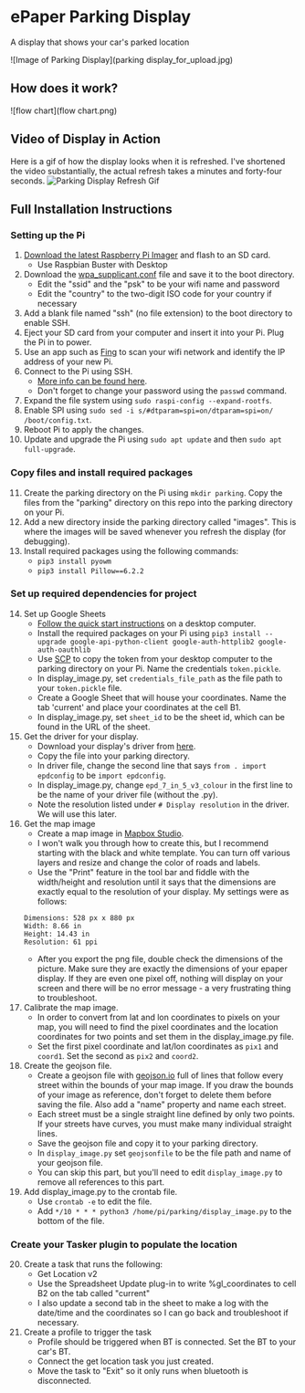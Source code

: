 # ePaper Parking Display
A display that shows your car's parked location

![Image of Parking Display](parking display_for_upload.jpg)

## How does it work?
![flow chart](flow chart.png)

## Video of Display in Action
Here is a gif of how the display looks when it is refreshed. I've shortened the video substantially, the actual refresh takes a minutes and forty-four seconds.
![Parking Display Refresh Gif](parking_display_refresh_redacted.gif)

## Full Installation Instructions
### Setting up the Pi
1. [Download the latest Raspberry Pi Imager](https://www.raspberrypi.org/downloads/) and flash to an SD card.
   - Use Raspbian Buster with Desktop
2. Download the [wpa_supplicant.conf](wpa_supplicant.conf) file and save it to the boot directory.
   - Edit the "ssid" and the "psk" to be your wifi name and password
   - Edit the "country" to the two-digit ISO code for your country if necessary
3. Add a blank file named "ssh" (no file extension) to the boot directory to enable SSH.
4. Eject your SD card from your computer and insert it into your Pi. Plug the Pi in to power.
5. Use an app such as [Fing](https://www.fing.com/) to scan your wifi network and identify the IP address of your new Pi.
6. Connect to the Pi using SSH.
   - [More info can be found here](https://www.raspberrypi.org/documentation/remote-access/README.md). 
   - Don't forget to change your password using the `passwd` command.
7. Expand the file system using `sudo raspi-config --expand-rootfs`.
8. Enable SPI using `sudo sed -i s/#dtparam=spi=on/dtparam=spi=on/ /boot/config.txt`.
9. Reboot Pi to apply the changes.
10. Update and upgrade the Pi using `sudo apt update` and then `sudo apt full-upgrade`.

### Copy files and install required packages
11. Create the parking directory on the Pi using `mkdir parking`. Copy the files from the "parking" directory on this repo into the parking directory on your Pi. 
12. Add a new directory inside the parking directory called "images". This is where the images will be saved whenever you refresh the display (for debugging).
13. Install required packages using the following commands:
    - `pip3 install pyowm`
    - `pip3 install Pillow==6.2.2`

### Set up required dependencies for project
14. Set up Google Sheets
    - [Follow the quick start instructions](https://developers.google.com/sheets/api/quickstart/python) on a desktop computer.
    - Install the required packages on your Pi using `pip3 install --upgrade google-api-python-client google-auth-httplib2 google-auth-oauthlib`
    - Use [SCP](https://www.raspberrypi.org/documentation/remote-access/ssh/scp.md) to copy the token from your desktop computer to the parking directory on your Pi. Name the credentials `token.pickle`.
    - In display_image.py, set `credentials_file_path` as the file path to your `token.pickle` file.
    - Create a Google Sheet that will house your coordinates. Name the tab 'current' and place your coordinates at the cell B1.
    - In display_image.py, set `sheet_id` to be the sheet id, which can be found in the URL of the sheet.
15. Get the driver for your display.
    - Download your display's driver from [here](https://github.com/waveshare/e-Paper/tree/master/RaspberryPi%26JetsonNano/python/lib/waveshare_epd).
    - Copy the file into your parking directory.
    - In driver file, change the second line that says `from . import epdconfig` to be `import epdconfig`.
    - In display_image.py, change `epd_7_in_5_v3_colour` in the first line to be the name of your driver file (without the .py).
    - Note the resolution listed under `# Display resolution` in the driver. We will use this later.
16. Get the map image
    - Create a map image in [Mapbox Studio](https://studio.mapbox.com/).
    - I won't walk you through how to create this, but I recommend starting with the black and white template. You can turn off various layers and resize and change the color of roads and labels.
    - Use the "Print" feature in the tool bar and fiddle with the width/height and resolution until it says that the dimensions are exactly equal to the resolution of your display. My settings were as follows:
    ```
    Dimensions: 528 px x 880 px
    Width: 8.66 in
    Height: 14.43 in
    Resolution: 61 ppi
    ```
    - After you export the png file, double check the dimensions of the picture. Make sure they are exactly the dimensions of your epaper display. If they are even one pixel off, nothing will display on your screen and there will be no error message - a very frustrating thing to troubleshoot.
17. Calibrate the map image.
    - In order to convert from lat and lon coordinates to pixels on your map, you will need to find the pixel coordinates and the location coordinates for two points and set them in the display_image.py file.
    - Set the first pixel coordinate and lat/lon coordinates as `pix1` and `coord1`. Set the second as `pix2` and `coord2`.
18. Create the geojson file.
    - Create a geojson file with [geojson.io](http://geojson.io/) full of lines that follow every street within the bounds of your map image. If you draw the bounds of your image as reference, don't forget to delete them before saving the file. Also add a "name" property and name each street.
    - Each street must be a single straight line defined by only two points. If your streets have curves, you must make many individual straight lines.
    - Save the geojson file and copy it to your parking directory.
    - In `display_image.py` set `geojsonfile` to be the file path and name of your geojson file.
    - You can skip this part, but you'll need to edit `display_image.py` to remove all references to this part.
19. Add display_image.py to the crontab file.
    - Use `crontab -e` to edit the file.
    - Add `*/10 * * * python3 /home/pi/parking/display_image.py` to the bottom of the file.

### Create your Tasker plugin to populate the location
20. Create a task that runs the following:
    - Get Location v2
    - Use the Spreadsheet Update plug-in to write %gl_coordinates to cell B2 on the tab called "current"
    - I also update a second tab in the sheet to make a log with the date/time and the coordinates so I can go back and troubleshoot if necessary.
21. Create a profile to trigger the task
    - Profile should be triggered when BT is connected. Set the BT to your car's BT.
    - Connect the get location task you just created.
    - Move the task to "Exit" so it only runs when bluetooth is disconnected.

